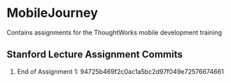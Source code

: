# MobileJourney
Contains assignments for the ThoughtWorks mobile development training

## Stanford Lecture Assignment Commits
1. End of Assignment 1: 94725b469f2c0ac1a5bc2d97f049e72576674661
